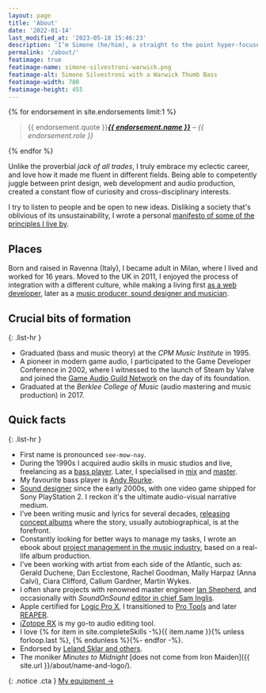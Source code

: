 ```yaml
---
layout: page
title: 'About'
date: '2022-01-14'
last_modified_at: '2023-05-18 15:46:23'
description: 'I’m Simone (he/him), a straight to the point hyper-focused person with several major interests, such as sound design, web development, storytelling.'
permalink: '/about/'
featimage: true
featimage-name: simone-silvestroni-warwick.png
featimage-alt: Simone Silvestroni with a Warwick Thumb Bass
featimage-width: 780
featimage-height: 455
---
```

<aside>
  {% for endorsement in site.endorsements limit:1 %}
  <blockquote class="endorsement">
    <p><span class="big">{{ endorsement.quote }}</span><cite><strong><a href="{{ endorsement.url }}">{{ endorsement.name }}</a></strong> &ndash; {{ endorsement.role }}</cite></p>
  </blockquote>
  {% endfor %}
</aside>

Unlike the proverbial _jack of all trades_, I truly embrace my eclectic career, and love how it made me fluent in different fields. Being able to competently juggle between print design, web development and audio production, created a constant flow of curiosity and cross-disciplinary interests.

I try to listen to people and be open to new ideas. Disliking a society that's oblivious of its unsustainability, I wrote a personal [manifesto of some of the principles I live by](/personal-manifesto/).

## Places

Born and raised in Ravenna (Italy), I became adult in Milan, where I lived and worked for 16 years. Moved to the UK in 2011, I enjoyed the process of integration with a different culture, while making a living first [as a web developer](https://simonesilvestroni.com), later as a [music producer, sound designer and musician](/work/).

## Crucial bits of formation

{: .list-hr }
- Graduated (bass and music theory) at the _CPM Music Institute_ in 1995.
- A pioneer in modern game audio, I participated to the Game Developer Conference in 2002, where I witnessed to the launch of Steam by Valve and joined the [Game Audio Guild Network](/work/sound-design/ruff-trigger-playstation2-game/#game-developer-conference-and-gang) on the day of its foundation. 
- Graduated at the _Berklee College of Music_ (audio mastering and music production) in 2017.

## Quick facts

{: .list-hr }
- First name is pronounced `see-mow-nay`.
- During the 1990s I acquired audio skills in music studios and live, freelancing as a [bass player](/blog/tag/bass/). Later, I specialised in [mix](/blog/tag/mix/) and [master](/blog/tag/master/).
- My favourite bass player is [Andy Rourke](http://www.andyrourke.com).
- [Sound designer](/blog/tag/sound-design/) since the early 2000s, with one video game shipped for Sony PlayStation&nbsp;2. I reckon it's the ultimate audio-visual narrative medium.
- I’ve been writing music and lyrics for several decades, [releasing concept albums](/work/music/) where the story, usually autobiographical, is at the forefront.
- Constantly looking for better ways to manage my tasks, I wrote an ebook about [project management in the music industry](/blog/project-management/), based on a real-life album production.
- I've been working with artist from each side of the Atlantic, such as: Gerald Duchene, Dan Ecclestone, Rachel Goodman, Mally Harpaz (Anna Calvi), Ciara Clifford, Callum Gardner, Martin Wykes.
- I often share projects with renowned master engineer [Ian Shepherd](https://productionadvice.co.uk/about/), and occasionally with _SoundOnSound_ [editor in chief Sam Inglis](https://www.soundonsound.com/author/sam-inglis).
- Apple certified for [Logic Pro X](/blog/tag/logic-pro/), I transitioned to [Pro Tools](/blog/tag/pro-tools/) and later [REAPER](/blog/tag/reaper/).
- [iZotope RX](/blog/tag/izotope-rx/) is my go-to audio editing tool.
- I love {% for item in site.completeSkills -%}{{ item.name }}{% unless forloop.last %}, {% endunless %}{%- endfor -%}.
- Endorsed by [Leland Sklar and others](/work/endorsements/).
- The moniker _Minutes to Midnight_ [does not come from Iron Maiden]({{ site.url }}/about/name-and-logo/).

{: .notice .cta }
[My equipment&nbsp;→](/uses/)